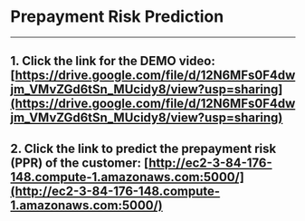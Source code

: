 # Prepayment Risk Prediction
-----------------------------------------------------------------------------------------------------------------------------

## 1. Click the link for the DEMO video: [https://drive.google.com/file/d/12N6MFs0F4dwjm_VMvZGd6tSn_MUcidy8/view?usp=sharing](https://drive.google.com/file/d/12N6MFs0F4dwjm_VMvZGd6tSn_MUcidy8/view?usp=sharing)

## 2. Click the link to predict the prepayment risk (PPR) of the customer: [http://ec2-3-84-176-148.compute-1.amazonaws.com:5000/](http://ec2-3-84-176-148.compute-1.amazonaws.com:5000/)



